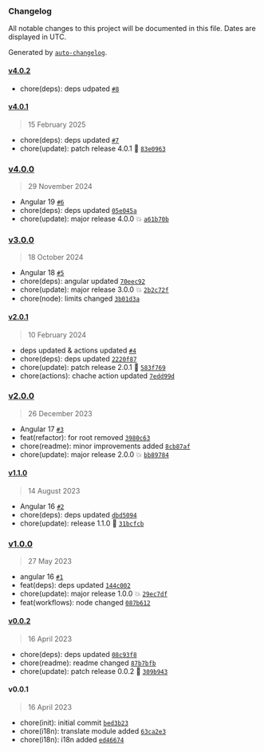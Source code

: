 ### Changelog

All notable changes to this project will be documented in this file. Dates are displayed in UTC.

Generated by [`auto-changelog`](https://github.com/CookPete/auto-changelog).

#### [v4.0.2](https://github.com/Celtian/ngx-translate-version/compare/v4.0.1...v4.0.2)

- chore(deps): deps udpated [`#8`](https://github.com/Celtian/ngx-translate-version/pull/8)

#### [v4.0.1](https://github.com/Celtian/ngx-translate-version/compare/v4.0.0...v4.0.1)

> 15 February 2025

- chore(deps): deps updated [`#7`](https://github.com/Celtian/ngx-translate-version/pull/7)
- chore(update): patch release 4.0.1 🐛 [`83e0963`](https://github.com/Celtian/ngx-translate-version/commit/83e09639ec504d0f87808276e2809410c26dc41b)

### [v4.0.0](https://github.com/Celtian/ngx-translate-version/compare/v3.0.0...v4.0.0)

> 29 November 2024

- Angular 19 [`#6`](https://github.com/Celtian/ngx-translate-version/pull/6)
- chore(deps): deps updated [`05e045a`](https://github.com/Celtian/ngx-translate-version/commit/05e045add56038a97906e8e8c8ef3b626c94db1f)
- chore(update): major release 4.0.0 💥 [`a61b70b`](https://github.com/Celtian/ngx-translate-version/commit/a61b70b964d86941efce4ec3929eddc580a96b7a)

### [v3.0.0](https://github.com/Celtian/ngx-translate-version/compare/v2.0.1...v3.0.0)

> 18 October 2024

- Angular 18 [`#5`](https://github.com/Celtian/ngx-translate-version/pull/5)
- chore(deps): angular updated [`70eec92`](https://github.com/Celtian/ngx-translate-version/commit/70eec927f59a245f5ce4cc9a1ae4517ff7a813d7)
- chore(update): major release 3.0.0 💥 [`2b2c72f`](https://github.com/Celtian/ngx-translate-version/commit/2b2c72f8d9e60c54355fb96382928aec234c9373)
- chore(node): limits changed [`3b01d3a`](https://github.com/Celtian/ngx-translate-version/commit/3b01d3acff914fcb2ea427b5d974b46d23e6d694)

#### [v2.0.1](https://github.com/Celtian/ngx-translate-version/compare/v2.0.0...v2.0.1)

> 10 February 2024

- deps updated & actions updated [`#4`](https://github.com/Celtian/ngx-translate-version/pull/4)
- chore(deps): deps updated [`2220f87`](https://github.com/Celtian/ngx-translate-version/commit/2220f87bbf8f640029ee63281766f23fbcb9d747)
- chore(update): patch release 2.0.1 🐛 [`583f769`](https://github.com/Celtian/ngx-translate-version/commit/583f76944813eb857016bef6d1637a0c29c6e161)
- chore(actions): chache action updated [`7edd99d`](https://github.com/Celtian/ngx-translate-version/commit/7edd99dc88406f8dc876d29377167f58da19d252)

### [v2.0.0](https://github.com/Celtian/ngx-translate-version/compare/v1.1.0...v2.0.0)

> 26 December 2023

- Angular 17 [`#3`](https://github.com/Celtian/ngx-translate-version/pull/3)
- feat(refactor): for root removed [`3980c63`](https://github.com/Celtian/ngx-translate-version/commit/3980c63acacefa8ead8bd3a32880829150a5dd75)
- chore(readme): minor improvements added [`8cb87af`](https://github.com/Celtian/ngx-translate-version/commit/8cb87af070b5176adde8276400af491ecaa26c52)
- chore(update): major release 2.0.0 💥 [`bb89784`](https://github.com/Celtian/ngx-translate-version/commit/bb897843b1d535bb5cb82b16a09b8944a7b8c2cb)

#### [v1.1.0](https://github.com/Celtian/ngx-translate-version/compare/v1.0.0...v1.1.0)

> 14 August 2023

- Angular 16 [`#2`](https://github.com/Celtian/ngx-translate-version/pull/2)
- chore(deps): deps updated [`dbd5094`](https://github.com/Celtian/ngx-translate-version/commit/dbd5094772c769b1aa3c6fee2c15a6f423eaf339)
- chore(update): release 1.1.0 🚀 [`31bcfcb`](https://github.com/Celtian/ngx-translate-version/commit/31bcfcbac64d28e55153b26c4df90825d27838b0)

### [v1.0.0](https://github.com/Celtian/ngx-translate-version/compare/v0.0.2...v1.0.0)

> 27 May 2023

- angular 16 [`#1`](https://github.com/Celtian/ngx-translate-version/pull/1)
- feat(deps): deps updated [`144c002`](https://github.com/Celtian/ngx-translate-version/commit/144c0020540b028e187180074cd67d94ce8e0c6a)
- chore(update): major release 1.0.0 💥 [`29ec7df`](https://github.com/Celtian/ngx-translate-version/commit/29ec7dfcf958678b7d0094bf802441efbb584e0b)
- feat(workflows): node changed [`087b612`](https://github.com/Celtian/ngx-translate-version/commit/087b612fb6f0593c149320d78befb1e4144311b8)

#### [v0.0.2](https://github.com/Celtian/ngx-translate-version/compare/v0.0.1...v0.0.2)

> 16 April 2023

- chore(deps): deps updated [`08c93f8`](https://github.com/Celtian/ngx-translate-version/commit/08c93f8c92af5a6d76752eea54344f80a7ce3e2f)
- chore(readme): readme changed [`87b7bfb`](https://github.com/Celtian/ngx-translate-version/commit/87b7bfbb84ab61a4e643abb5a3d5036f431f299c)
- chore(update): patch release 0.0.2 🐛 [`309b943`](https://github.com/Celtian/ngx-translate-version/commit/309b943a85c2014c175c6dd417321710e05edfc7)

#### v0.0.1

> 16 April 2023

- chore(init): initial commit [`bed3b23`](https://github.com/Celtian/ngx-translate-version/commit/bed3b23cdec960de4f08c45f18df723ed9cf7c51)
- chore(i18n): translate module added [`63ca2e3`](https://github.com/Celtian/ngx-translate-version/commit/63ca2e353d6e9b769234ad9f841b74bc3a602ef8)
- chore(i18n): i18n added [`ed46674`](https://github.com/Celtian/ngx-translate-version/commit/ed466740f8c9d25cecc4692048bfa2282c4664a4)
